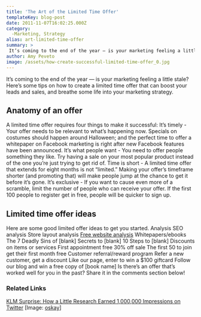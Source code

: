 ```yaml
---
title: 'The Art of the Limited Time Offer'
templateKey: blog-post
date: 2011-11-07T16:02:25.000Z
category: 
  -Marketing, Strategy
alias: art-limited-time-offer
summary: > 
 It’s coming to the end of the year — is your marketing feeling a little stale? Here’s some tips on how to create a limited time offer that can boost your leads and sales, and breathe some life into your marketing strategy.
author: Amy Peveto
image: /assets/how-create-successful-limited-time-offer_0.jpg
---
```


It’s coming to the end of the year — is your marketing feeling a little stale? Here’s some tips on how to create a limited time offer that can boost your leads and sales, and breathe some life into your marketing strategy.

Anatomy of an offer
-------------------

A limited time offer requires four things to make it successful: It’s timely - Your offer needs to be relevant to what’s happening now. Specials on costumes should happen around Halloween; and the perfect time to offer a whitepaper on Facebook marketing is right after new Facebook features have been announced. It’s what people want - You need to offer people something they like. Try having a sale on your most popular product instead of the one you’re just trying to get rid of. Time is short - A limited time offer that extends for eight months is not “limited.” Making your offer’s timeframe shorter (and promoting that) will make people jump at the chance to get it before it’s gone. It’s exclusive - If you want to cause even more of a scramble, limit the number of people who can receive your offer. If the first 100 people to register get in free, people will be quicker to sign up.

Limited time offer ideas
------------------------

Here are some good limited offer ideas to get you started. Analysis SEO analysis Store layout analysis [Free website analysis](/free-website-analysis) Whitepapers/ebooks The 7 Deadly Sins of \[blank\] Secrets to \[blank\] 10 Steps to \[blank\] Discounts on items or services First appointment free 30% off sale The first 50 to join get their first month free Customer referral/reward program Refer a new customer, get a discount Like our page, enter to win a $100 giftcard Follow our blog and win a free copy of \[book name\] Is there’s an offer that’s worked well for you in the past? Share it in the comments section below!

### Related Links

[KLM Surprise: How a Little Research Earned 1,000,000 Impressions on Twitter](/2011/01/11/klm-surprise-how-little-research-earned-1000000-impressions-twitter) \[Image: [oskay](http://www.flickr.com/photos/oskay/1256122113/)\]
